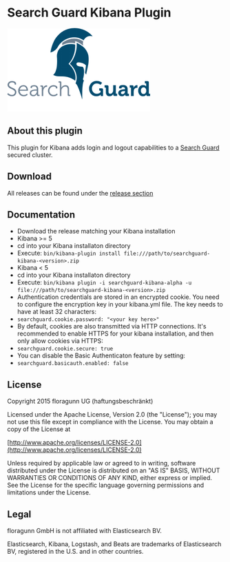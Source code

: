 # Search Guard Kibana Plugin

![Logo](https://raw.githubusercontent.com/floragunncom/sg-assets/master/logo/sg_dlic_small.png) 


## About this plugin
This plugin for Kibana adds login and logout capabilities to a [Search Guard](https://github.com/floragunncom/search-guard) secured cluster.

## Download
All releases can be found under the [release section](https://github.com/floragunncom/search-guard-kibana-plugin/releases)

## Documentation

* Download the release matching your Kibana installation
* Kibana >= 5
 * cd into your Kibana installaton directory
 * Execute: `bin/kibana-plugin install file:///path/to/searchguard-kibana-<version>.zip` 
* Kibana < 5
 * cd into your Kibana installaton directory
 * Execute: `bin/kibana plugin -i searchguard-kibana-alpha -u file:///path/to/searchguard-kibana-<version>.zip` 
* Authentication credentials are stored in an encrypted cookie. You need to configure the encryption key in your kibana.yml file. The key needs to have at least 32 characters:
 * `searchguard.cookie.password: "<your key here>"`
* By default, cookies are also transmitted via HTTP connections. It's recommended to enable HTTPS for your kibana installation, and then only allow cookies via HTTPS:
 * `searchguard.cookie.secure: true`
* You can disable the Basic Authenticaton feature by setting:
 * `searchguard.basicauth.enabled: false`


## License
Copyright 2015 floragunn UG (haftungsbeschränkt)

Licensed under the Apache License, Version 2.0 (the "License"); you may not use this file except in compliance with the License. You may obtain a copy of the License at

[http://www.apache.org/licenses/LICENSE-2.0](http://www.apache.org/licenses/LICENSE-2.0)

Unless required by applicable law or agreed to in writing, software distributed under the License is distributed on an "AS IS" BASIS, WITHOUT WARRANTIES OR CONDITIONS OF ANY KIND, either express or implied. See the License for the specific language governing permissions and limitations under the License.

## Legal
floragunn GmbH is not affiliated with Elasticsearch BV.

Elasticsearch, Kibana, Logstash, and Beats are trademarks of Elasticsearch BV, registered in the U.S. and in other countries.
